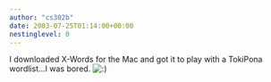 ```yaml
---
author: "cs302b"
date: 2003-07-25T01:14:00+00:00
nestinglevel: 0
---
```

I downloaded X-Words for the Mac and got it to play with a TokiPona wordlist...I was bored. ![:)](images/smilies/icon_e_smile.gif "Smile")